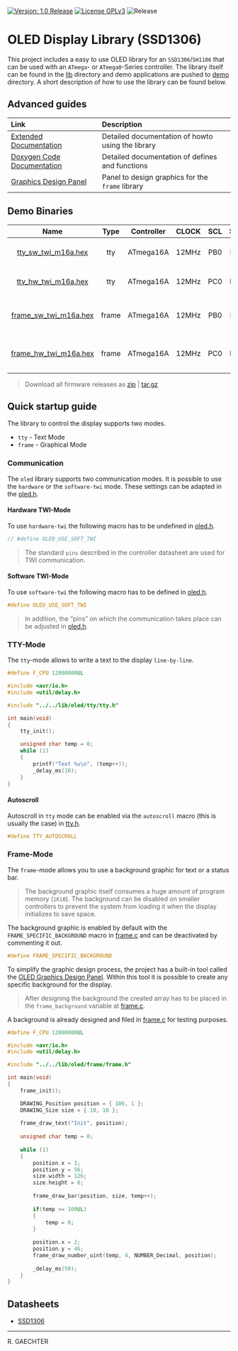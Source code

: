 [![Version: 1.0 Release](https://img.shields.io/badge/Version-1.0%20Release-green.svg)](https://github.com/0x007e/oled) [![License GPLv3](https://img.shields.io/badge/License-GPLv3-lightgrey)](https://www.gnu.org/licenses/gpl-3.0.html) ![Release](https://github.com/0x007e/oled/actions/workflows/release.yml/badge.svg)

# OLED Display Library (SSD1306)

This project includes a easy to use OLED library for an `SSD1306`/`SH1106` that can be used with an `ATmega`- or `ATmega0`-Series controller. The library itself can be found in the [lib](./lib) directory and demo applications are pushed to [demo](./demo) directory. A short description of how to use the library can be found below.

## Advanced guides

| Link                                                                | Description                                       |
|:--------------------------------------------------------------------|:--------------------------------------------------|
| [Extended Documentation](https://0x007e.github.io/oled/)            | Detailed documentation of howto using the library |
| [Doxygen Code Documentation](https://0x007e.github.io/oled/doxygen) | Detailed documentation of defines and functions   |
| [Graphics Design Panel](https://0x007e.github.io/oled-designer/)    | Panel to design graphics for the `frame` library  |

## Demo Binaries

| Name                                                                                                   | Type  | Controller | CLOCK | SCL | SDA | Description             |
|:------------------------------------------------------------------------------------------------------:|:-----:|:----------:|:-----:|:---:|:---:|:------------------------|
| [tty_sw_twi_m16a.hex](https://github.com/0x007E/oled/releases/latest/download/tty_sw_twi_m16a.hex)     | tty   | ATmega16A  | 12MHz | PB0 | PB1 | TTY with software TWI   |
| [tty_hw_twi_m16a.hex](https://github.com/0x007E/oled/releases/latest/download/tty_hw_twi_m16a.hex)     | tty   | ATmega16A  | 12MHz | PC0 | PC1 | TTY with hardware TWI   |
| [frame_sw_twi_m16a.hex](https://github.com/0x007E/oled/releases/latest/download/frame_sw_twi_m16a.hex) | frame | ATmega16A  | 12MHz | PB0 | PB1 | FRAME with software TWI |
| [frame_hw_twi_m16a.hex](https://github.com/0x007E/oled/releases/latest/download/frame_hw_twi_m16a.hex) | frame | ATmega16A  | 12MHz | PC0 | PC1 | FRAME with hardware TWI |

> Download all firmware releases as [zip](https://github.com/0x007E/oled/releases/latest/download/firmware.zip) | [tar.gz](https://github.com/0x007E/oled/releases/latest/download/firmware.tar.gz)

## Quick startup guide

The library to control the display supports two modes.

- `tty` - Text Mode
- `frame` - Graphical Mode

### Communication

The `oled` library supports two communication modes. It is possible to use the `hardware` or the `software-twi` mode. These settings can be adapted in the [oled.h](./lib/oled/oled.h).

#### Hardware TWI-Mode

To use `hardware-twi` the following macro has to be undefined in [oled.h](./lib/oled/oled.h).

```c
// #define OLED_USE_SOFT_TWI
```

> The standard `pins` described in the controller datasheet are used for TWI communication.

#### Software TWI-Mode

To use `software-twi` the following macro has to be defined in [oled.h](./lib/oled/oled.h).

```c
#define OLED_USE_SOFT_TWI
```

> In addition, the “pins” on which the communication takes place can be adjusted in [oled.h](./lib/oled/oled.h).

### TTY-Mode

The `tty`-mode allows to write a text to the display `line-by-line`.

```c
#define F_CPU 12000000UL

#include <avr/io.h>
#include <util/delay.h>

#include "../../lib/oled/tty/tty.h"

int main(void)
{
	tty_init();

    unsigned char temp = 0;
	while (1)
	{
		printf("Text %u\n", (temp++));
        _delay_ms(10);
	}
}
```

#### Autoscroll

Autoscroll in `tty` mode can be enabled via the `autoscroll` macro (this is usually the case) in [tty.h](./lib/oled/tty/tty.h).

```c
#define TTY_AUTOSCROLL
```

### Frame-Mode

The `frame`-mode allows you to use a background graphic for text or a status bar.

> The background graphic itself consumes a huge amount of program memory (`1KiB`). The background can be disabled on smaller controllers to prevent the system from loading it when the display initializes to save space.

The background graphic is enabled by default with the `FRAME_SPECIFIC_BACKGROUND` macro in [frame.c](./lib/oled/frame/frame.c) and can be deactivated by commenting it out.

```c
#define FRAME_SPECIFIC_BACKGROUND
```

To simplify the graphic design process, the project has a built-in tool called the [OLED Graphics Design Panel](https://0x007e.github.io/oled-designer/). Within this tool it is possible to create any specific background for the display.

> After designing the background the created array has to be placed in the `frame_background` variable at [frame.c](./lib/oled/frame/frame.c).

A background is already designed and filed in [frame.c](./lib/oled/frame/frame.c) for testing purposes.

```c
#define F_CPU 12000000UL

#include <avr/io.h>
#include <util/delay.h>

#include "../../lib/oled/frame/frame.h"

int main(void)
{
	frame_init();

	DRAWING_Position position = { 106, 1 };
	DRAWING_Size size = { 10, 10 };
	
	frame_draw_text("Init", position);
	
	unsigned char temp = 0;
	
	while (1)
	{
		position.x = 1;
		position.y = 56;
		size.width = 126;
		size.height = 6;
		
		frame_draw_bar(position, size, temp++);
		
		if(temp >= 100UL)
		{
			temp = 0;
		}
		
		position.x = 2;
		position.y = 46;
		frame_draw_number_uint(temp, 4, NUMBER_Decimal, position);
		
		_delay_ms(50);
	}
}
```

## Datasheets

- [SSD1306](https://cdn-shop.adafruit.com/datasheets/SSD1306.pdf)


---

R. GAECHTER